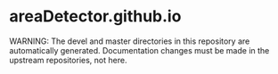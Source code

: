 # areaDetector.github.io

WARNING: The devel and master directories in this repository are automatically generated. 
Documentation changes must be made in the upstream repositories, not here.
